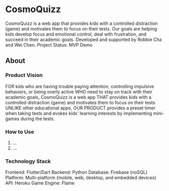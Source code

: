 # CosmoQuizz
CosmoQuizz is a web app that provides kids with a controlled distraction (game) and motivates them to focus on their tests. Our goals are helping kids develop focus and emotional control, deal with frustration, and succeed in their academic goals.
Developed and supported by Robbie Cha and Wei Chen.
Project Status: MVP Demo

## About
### Product Vision
FOR kids who are having trouble paying attention, controlling impulsive behaviors, or being overly active WHO need to stay on track with their academic goals, CosmoQuizz is a web app THAT provides kids with a controlled distraction (game) and motivates them to focus on their tests UNLIKE other educational apps, OUR PRODUCT provides a preset timer when taking tests and evokes kids' learning interests by implementing mini-games during the tests.

### How to Use
1. ...
2. ...

### Technology Stack
Frontend: Flutter/Dart
Backend: Python
Database: Firebase (noSQL)
Platform: Multi-platform (mobile, web, desktop, and embedded devices)
API: Heroku
Game Engine: Flame

